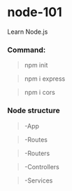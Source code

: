 # node-101
Learn Node.js

### Command:
>npm init

>npm i express

>npm i cors

### Node structure
>-App

>-Routes

>-Routers

>-Controllers

>-Services
